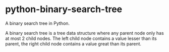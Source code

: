# python-binary-search-tree

A binary search tree in Python.

A binary search tree is a tree data structure where any parent node only has at most 2 child nodes. The left child node contains a value lesser than its parent, the right child node contains a value great than its parent.
